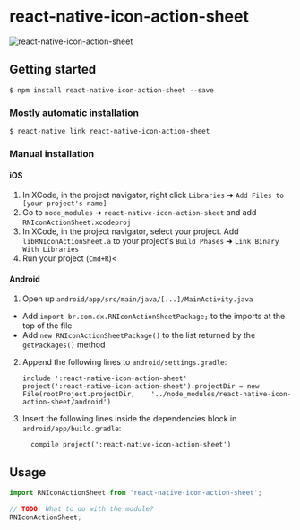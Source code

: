 # react-native-icon-action-sheet

![react-native-icon-action-sheet](https://raw.githubusercontent.com/danielxaraujo/react-native-icon-action-sheet/master/assets/2019-02-28%2017.32.22.gif)

## Getting started

`$ npm install react-native-icon-action-sheet --save`

### Mostly automatic installation

`$ react-native link react-native-icon-action-sheet`

### Manual installation


#### iOS

1. In XCode, in the project navigator, right click `Libraries` ➜ `Add Files to [your project's name]`
2. Go to `node_modules` ➜ `react-native-icon-action-sheet` and add `RNIconActionSheet.xcodeproj`
3. In XCode, in the project navigator, select your project. Add `libRNIconActionSheet.a` to your project's `Build Phases` ➜ `Link Binary With Libraries`
4. Run your project (`Cmd+R`)<

#### Android

1. Open up `android/app/src/main/java/[...]/MainActivity.java`
  - Add `import br.com.dx.RNIconActionSheetPackage;` to the imports at the top of the file
  - Add `new RNIconActionSheetPackage()` to the list returned by the `getPackages()` method
2. Append the following lines to `android/settings.gradle`:
  	```
  	include ':react-native-icon-action-sheet'
  	project(':react-native-icon-action-sheet').projectDir = new File(rootProject.projectDir, 	'../node_modules/react-native-icon-action-sheet/android')
  	```
3. Insert the following lines inside the dependencies block in `android/app/build.gradle`:
  	```
      compile project(':react-native-icon-action-sheet')
  	```


## Usage
```javascript
import RNIconActionSheet from 'react-native-icon-action-sheet';

// TODO: What to do with the module?
RNIconActionSheet;
```
